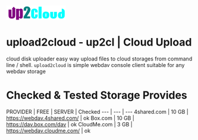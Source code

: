 <img alt=upload2cloud src="img/up2cl.png"/>

# upload2cloud - up2cl | Cloud Upload

cloud disk uploader easy way upload files to cloud storages from command line / shell.
`upload2cloud` is simple webdav console client suitable for any webdav storage

# Checked & Tested Storage Provides

PROVIDER	| FREE |	SERVER | Checked
--- | --- | ---
4shared.com	| 10 GB	| https://webdav.4shared.com/ | ok
Box.com | 10 GB	| https://dav.box.com/dav | ok
CloudMe.com	| 3 GB	| https://webdav.cloudme.com/ | ok
